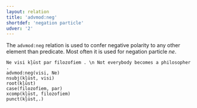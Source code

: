 ```yaml
---
layout: relation
title: 'advmod:neg'
shortdef: 'negation particle'
udver: '2'
---
```


The `advmod:neg` relation is used to confer negative polarity to any other element than predicate. Most often it is used for negation particle _ne_.

~~~ sdparse
Ne visi kļūst par filozofiem . \n Not everybody becomes a philosopher .
advmod:neg(visi, Ne)
nsubj(kļūst, visi)
root(kļūst)
case(filozofiem, par)
xcomp(kļūst, filozofiem)
punct(kļūst,.)
~~~


